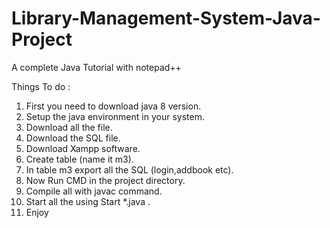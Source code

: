 # Library-Management-System-Java-Project
A complete Java Tutorial with notepad++

Things To do :

1. First you need to download java 8 version.
2. Setup the java environment in your system.
3. Download all the file.
4. Download the SQL file.
5. Download Xampp software.
6. Create table (name it m3).
7. In table m3 export all the SQL (login,addbook etc).
9. Now Run CMD in the project directory.
10. Compile all with javac command.
11. Start all the using Start *.java .
12. Enjoy
